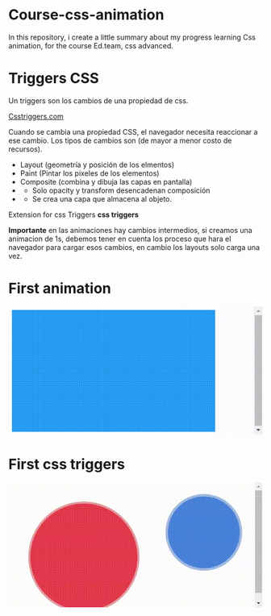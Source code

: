 # Course-css-animation

In this repository, i create a little summary about my progress learning Css animation, for the course Ed.team, css advanced.

# Triggers CSS

Un triggers son los cambios de una propiedad de css.

[Csstriggers.com](https://csstriggers.com/)

Cuando se cambia una propiedad CSS, el navegador necesita reaccionar a ese cambio. Los tipos de cambios son (de mayor a menor costo de recursos).

- Layout (geometría y posición de los elmentos)
- Paint (Pintar los pixeles de los elementos)
- Composite (combina y dibuja las capas en pantalla)
- - Solo opacity y transform desencadenan composición
- - Se crea una capa que almacena al objeto.

Extension for css Triggers **css triggers**

**Importante** en las animaciones hay cambios intermedios, si creamos una animacion de 1s, debemos tener en cuenta los proceso que hara el navegador para cargar esos cambios, en cambio los layouts solo carga una vez.

# First animation

![first-animation](https://github.com/g4brieljs/Course-css-animation/blob/master/01-First-animation/first-animation.gif)

# First css triggers

![first-triggers](https://github.com/g4brieljs/Course-css-animation/blob/master/02-First-css-triggers/first.gif)
